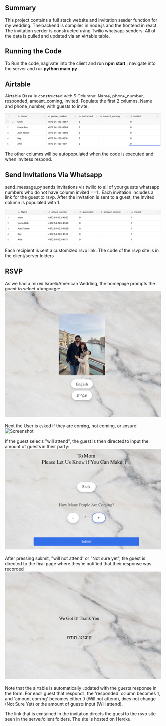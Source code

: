## Summary
This project contains a full stack website and invitation sender function for my wedding. The backend is compiled in node.js and the frontend in react. The invitation sender is 
constructed using Twilio whatsapp senders. All of the data is pulled and updated via an Airtable table. 

## Running the Code
To Run the code, nagivate into the client and run __npm start__ ; navigate into the server and run __python main.py__

## Airtable
Airtable Base is constructed with 5 Columns: Name, phone_number, responded, amount_coming, invited.
Populate the first 2 columns, Name and phone_number, with guests to invite. 

![Screenshot](static/airtable_not_invited.png)


The other columns will be autopopulated when the code is executed and when invitess respond.


## Send Invitations Via Whatsapp
send_message.py sends invitations via twilio to all of your guests whatsapp numbers who do not have column invited ==1 . Each invitation includes a link for the guest to rsvp. After
the invitation is sent to a guest, the invited column is populated with 1. 

![Screenshot](static/airtable_invited.png)

Each recipient is sent a customized rsvp link. The code of the rsvp site is in the client/server folders 

## RSVP
As we had a mixed Israeli/American Wedding, the homepage prompts the guest to select a language:
![Screenshot](static/homepage.png)
<br>
<br>
Next the User is asked if they are coming, not coming, or unsure:
![Screenshot](static/first_question.png)
<br>
<br>
If the guest selects "will attend", the guest is then directed to input the amount of guests in their party:
![Screenshot](static/how_many.png)
<br>
<br>
After pressing submit, "will not attend" or "Not sure yet", the guest is directed to the final page where they're notified that their response was recorded
![Screenshot](static/received.png)
<br>
<br>
Note that the airtable is automatically updated with the guests response in the form. For each guest that responds, the 'responded' column becomes 1, and 'amount coming' becomes either 0 (Will not attend), does not change (Not Sure Yet) or the amount of guests input (Will attend).





The link that is contained in the invitation directs the guest to the rsvp site seen in the server/client folders. The site is hosted on Heroku. 
